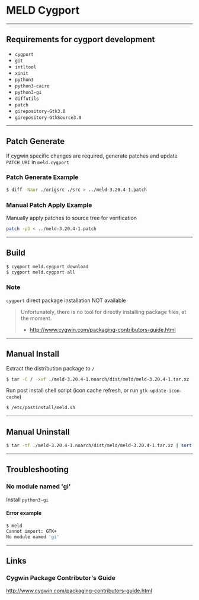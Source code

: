 # MELD Cygport

-------------------------------------------------------------------------------
## Requirements for cygport development

- `cygport`
- `git`
- `intltool`
- `xinit`
- `python3`
- `python3-cairo`
- `python3-gi`
- `diffutils`
- `patch`
- `girepository-Gtk3.0`
- `girepository-GtkSource3.0`

-------------------------------------------------------------------------------
## Patch Generate

If cygwin specific changes are required, generate patches and update `PATCH_URI` in `meld.cygport`

### Patch Generate Example

```sh
$ diff -Naur ./origsrc ./src > ../meld-3.20.4-1.patch
```

### Manual Patch Apply Example

Manually apply patches to source tree for verification

```sh
patch -p3 < ../meld-3.20.4-1.patch
```

-------------------------------------------------------------------------------
## Build

```sh
$ cygport meld.cygport download
$ cygport meld.cygport all
```

### Note

`cygport` direct package installation NOT available

> Unfortunately, there is no tool for directly installing package files, at the moment.
> - http://www.cygwin.com/packaging-contributors-guide.html

-------------------------------------------------------------------------------
## Manual Install

Extract the distribution package to `/`

```sh
$ tar -C / -xvf ./meld-3.20.4-1.noarch/dist/meld/meld-3.20.4-1.tar.xz
```

Run post install shell script (icon cache refresh, or run `gtk-update-icon-cache`)

```sh
$ /etc/postinstall/meld.sh
```

-------------------------------------------------------------------------------
## Manual Uninstall

```sh
$ tar -tf ./meld-3.20.4-1.noarch/dist/meld/meld-3.20.4-1.tar.xz | sort -r | xargs -I {} echo /{} | while read file; do if [ -d "$file" ]; then rmdir "$file"; else rm -f "$file"; fi; done
```

-------------------------------------------------------------------------------
## Troubleshooting

### No module named 'gi'

Install `python3-gi`

#### Error example

```sh
$ meld
Cannot import: GTK+
No module named 'gi'
```

-------------------------------------------------------------------------------
## Links

### Cygwin Package Contributor's Guide
http://www.cygwin.com/packaging-contributors-guide.html
